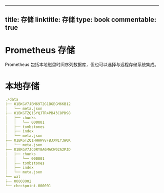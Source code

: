
---
title: 存储
linktitle: 存储
type: book
commentable: true
---

# Prometheus 存储

Prometheus 包括本地磁盘时间序列数据库，但也可以选择与远程存储系统集成。

# 本地存储

```yml
./data
├── 01BKGV7JBM69T2G1BGBGM6KB12
│   └── meta.json
├── 01BKGTZQ1SYQJTR4PB43C8PD98
│   ├── chunks
│   │   └── 000001
│   ├── tombstones
│   ├── index
│   └── meta.json
├── 01BKGTZQ1HHWHV8FBJXW1Y3W0K
│   └── meta.json
├── 01BKGV7JC0RY8A6MACW02A2PJD
│   ├── chunks
│   │   └── 000001
│   ├── tombstones
│   ├── index
│   └── meta.json
└── wal
├── 00000002
└── checkpoint.000001
```

    